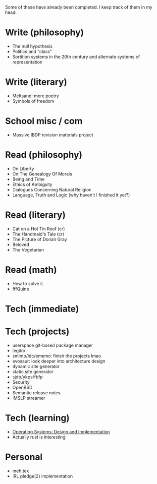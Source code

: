 Some of these have already been completed.
I keep track of them in my head.

# Write (philosophy)
- The null hypothesis
- Politics and "class"
- Sortition systems in the 20th century and alternate systems of representation

# Write (literary)
- Meltsand: more poetry
- Symbols of freedom

# School misc / com
- Massive IBDP revision materials project

# Read (philosophy)
- On Liberty
- On The Genealogy Of Morals
- Being and Time
- Ethics of Ambiguity
- Dialogues Concerning Natural Religion
- Language, Truth and Logic (why haven't I finished it yet?)

# Read (literary)
- Cat on a Hot Tin Roof (cr)
- The Handmaid's Tale (cr)
- The Picture of Dorian Gray
- Beloved
- The Vegetarian

# Read (math)
- How to solve it
- fffQuine

# Tech (immediate)

# Tech (projects)
- userspace git-based package manager
- legitrx
- smlmp/idc/ememo: finish the projects lmao
- evosaur: look deeper into architecture design
- dynamic site generator
- static site generator
- sjdb/ykps/fbfp
- Security
- OpenBSD
- Semantic release notes
- IMSLP streamer

# Tech (learning)
- [Operating Systems: Design and Implementation](https://en.wikipedia.org/wiki/Operating_Systems:_Design_and_Implementation)
- Actually rust is interesting

# Personal
- meh.tex
- IRL pledge(2) implementation
